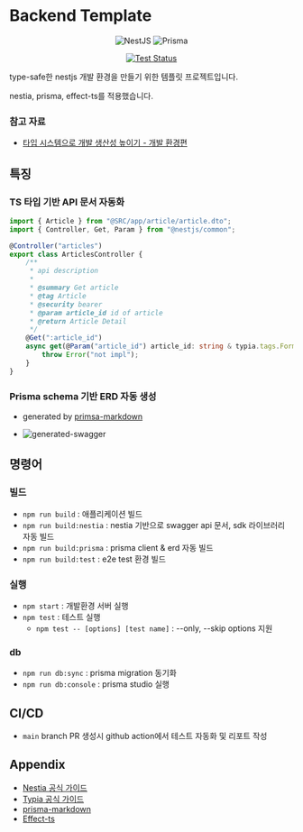# Backend Template

<div align=center>

![NestJS](https://img.shields.io/badge/nestjs-%23E0234E.svg?style=for-the-badge&logo=nestjs&logoColor=white)
![Prisma](https://img.shields.io/badge/Prisma-3982CE?style=for-the-badge&logo=Prisma&logoColor=white)

[![Test Status](https://github.com/rojiwon123/nestia-template/actions/workflows/release.yml/badge.svg)](https://github.com/rojiwon123/nestia-template/actions/workflows/release.yml)

</div>

type-safe한 nestjs 개발 환경을 만들기 위한 템플릿 프로젝트입니다.

nestia, prisma, effect-ts를 적용했습니다.

### 참고 자료

- [타입 시스템으로 개발 생산성 높이기 - 개발 환경편](https://medium.com/@dev.rojiwon/%ED%83%80%EC%9E%85-%EC%8B%9C%EC%8A%A4%ED%85%9C%EC%9C%BC%EB%A1%9C-%EA%B0%9C%EB%B0%9C-%EC%83%9D%EC%82%B0%EC%84%B1-%EB%86%92%EC%9D%B4%EA%B8%B0-%EA%B0%9C%EB%B0%9C-%ED%99%98%EA%B2%BD%ED%8E%B8-138fab8e62a2)

## 특징

### TS 타입 기반 API 문서 자동화

```ts
import { Article } from "@SRC/app/article/article.dto";
import { Controller, Get, Param } from "@nestjs/common";

@Controller("articles")
export class ArticlesController {
    /**
     * api description
     *
     * @summary Get article
     * @tag Article
     * @security bearer
     * @param article_id id of article
     * @return Article Detail
     */
    @Get(":article_id")
    async get(@Param("article_id") article_id: string & typia.tags.Format<"uuid">): Promise<Article> {
        throw Error("not impl");
    }
}
```

### Prisma schema 기반 ERD 자동 생성

- generated by [primsa-markdown](https://github.com/samchon/prisma-markdown)

- ![generated-swagger](https://github.com/user-attachments/assets/904c7b6b-e853-4c18-af0e-25708431aa0e)

## 명령어

### 빌드

- `npm run build` : 애플리케이션 빌드
- `npm run build:nestia` : nestia 기반으로 swagger api 문서, sdk 라이브러리 자동 빌드
- `npm run build:prisma` : prisma client & erd 자동 빌드
- `npm run build:test` : e2e test 환경 빌드

### 실행

- `npm start` : 개발환경 서버 실행
- `npm test` : 테스트 실행
    - `npm test -- [options] [test name]` : --only, --skip options 지원

### db

- `npm run db:sync` : prisma migration 동기화
- `npm run db:console` : prisma studio 실행

## CI/CD

- `main` branch PR 생성시 github action에서 테스트 자동화 및 리포트 작성

## Appendix

- [Nestia 공식 가이드](https://nestia.io/docs/)
- [Typia 공식 가이드](https://typia.io/docs/)
- [prisma-markdown](https://www.npmjs.com/package/prisma-markdown)
- [Effect-ts](https://effect.website/)

